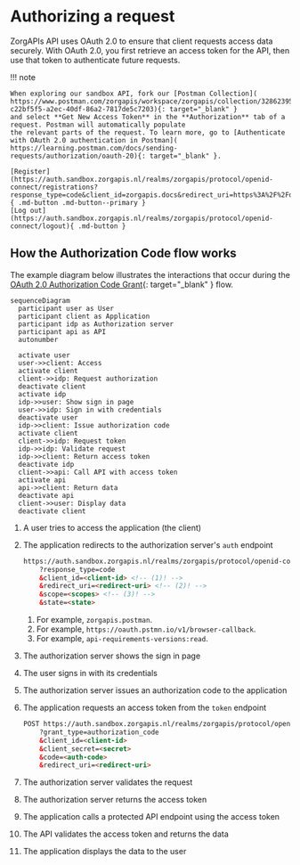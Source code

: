 ﻿# Authorizing a request

ZorgAPIs API uses OAuth 2.0 to ensure that client requests access data securely. With OAuth 2.0, you first retrieve an
access token for the API, then use that token to authenticate future requests.

!!! note

    When exploring our sandbox API, fork our [Postman Collection](
    https://www.postman.com/zorgapis/workspace/zorgapis/collection/32862395-c22bf5f5-a2ec-40df-86a2-7817de5c7203){: target="_blank" }
    and select **Get New Access Token** in the **Authorization** tab of a request. Postman will automatically populate
    the relevant parts of the request. To learn more, go to [Authenticate with OAuth 2.0 authentication in Postman](
    https://learning.postman.com/docs/sending-requests/authorization/oauth-20){: target="_blank" }.

    [Register](https://auth.sandbox.zorgapis.nl/realms/zorgapis/protocol/openid-connect/registrations?response_type=code&client_id=zorgapis.docs&redirect_uri=https%3A%2F%2Fdeveloper.zorgapis.nl){ .md-button .md-button--primary }
    [Log out](https://auth.sandbox.zorgapis.nl/realms/zorgapis/protocol/openid-connect/logout){ .md-button }

## How the Authorization Code flow works

The example diagram below illustrates the interactions that occur during the [OAuth 2.0 Authorization Code Grant](
https://oauth.net/2/grant-types/authorization-code/){: target="_blank" } flow.

``` mermaid
sequenceDiagram
  participant user as User
  participant client as Application
  participant idp as Authorization server
  participant api as API
  autonumber
  
  activate user
  user->>client: Access
  activate client
  client->>idp: Request authorization
  deactivate client
  activate idp
  idp->>user: Show sign in page
  user->>idp: Sign in with credentials
  deactivate user
  idp->>client: Issue authorization code
  activate client
  client->>idp: Request token
  idp->>idp: Validate request
  idp->>client: Return access token
  deactivate idp
  client->>api: Call API with access token
  activate api
  api->>client: Return data
  deactivate api
  client->>user: Display data
  deactivate client
```

1. A user tries to access the application (the client)
2. The application redirects to the authorization server's `auth` endpoint
    ```html
    https://auth.sandbox.zorgapis.nl/realms/zorgapis/protocol/openid-connect/auth
        ?response_type=code
        &client_id=<client-id> <!-- (1)! -->
        &redirect_uri=<redirect-uri> <!-- (2)! -->
        &scope=<scopes> <!-- (3)! -->
        &state=<state>
    ```

    1.  For example, `zorgapis.postman`.
    2.  For example, `https://oauth.pstmn.io/v1/browser-callback`.
    3.  For example, `api-requirements-versions:read`.

3. The authorization server shows the sign in page
4. The user signs in with its credentials
5. The authorization server issues an authorization code to the application
6. The application requests an access token from the `token` endpoint
    ```html
    POST https://auth.sandbox.zorgapis.nl/realms/zorgapis/protocol/openid-connect/token
        ?grant_type=authorization_code
        &client_id=<client-id>
        &client_secret=<secret>
        &code=<auth-code>
        &redirect_uri=<redirect-uri>
    ```

7. The authorization server validates the request
8. The authorization server returns the access token
9. The application calls a protected API endpoint using the access token
10. The API validates the access token and returns the data
11. The application displays the data to the user